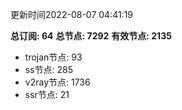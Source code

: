 更新时间2022-08-07 04:41:19

**总订阅: 64**
**总节点: 7292**
**有效节点: 2135**
- trojan节点: 93
- ss节点: 285
- v2ray节点: 1736
- ssr节点: 21
